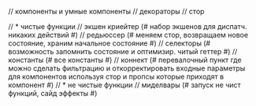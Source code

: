 // компоненты и умные компоненты
// декораторы 
// стор

// * чистые функции
    // экшен криейтер (# набор экшенов для диспатч. никаких действий #)
    // редьюссер      (# меняем стор, возвращаем новое состояние,                           храним начальное состояние #)
    // селекторы      (# возможность запомнить состояние и оптимизир.                       читый геттер #)
    // константы      (# все константы #)
    // коннект        (# перевалочный пункт где можно сделать                               фильтрацию и откорректировать входные                              параметры для компонентов
                         используя стор и пропсы которые приходят в компонент #)
// * не чистые функции
    // миделвары      (# запуск не чист функций, сайд эффекты #)